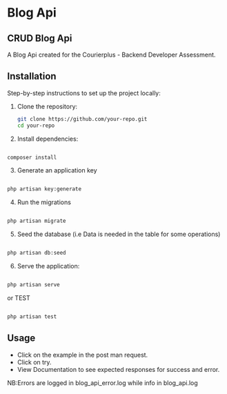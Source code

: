 # Blog Api

## CRUD Blog Api

A Blog Api created for the Courierplus - Backend Developer Assessment.

## Installation

Step-by-step instructions to set up the project locally:

1. Clone the repository:

    ```bash
    git clone https://github.com/your-repo.git
    cd your-repo

    ```

2. Install dependencies:

```bash

composer install
```

3. Generate an application key

```bash

php artisan key:generate
```

4. Run the migrations

```bash

php artisan migrate
```

5. Seed the database (i.e Data is needed in the table for some operations)

```bash

php artisan db:seed
```

6. Serve the application:

```bash

php artisan serve
```

or TEST

```bash

php artisan test
```

## Usage

-   Click on the example in the post man request.
-   Click on try.
-   View Documentation to see expected responses for success and error.

NB:Errors are logged in blog_api_error.log while info in blog_api.log

